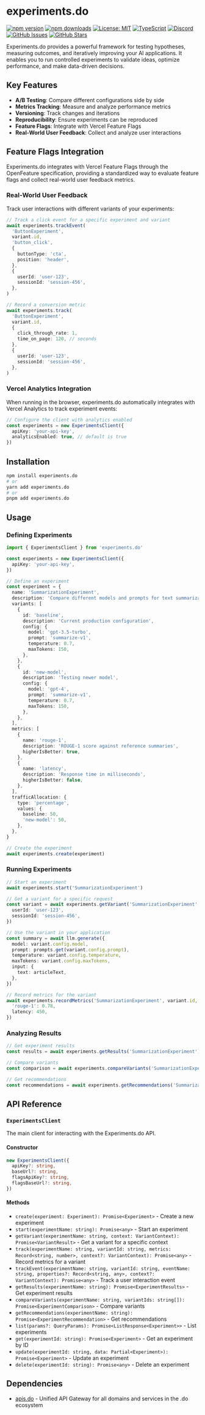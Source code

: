 # experiments.do

[![npm version](https://img.shields.io/npm/v/experiments.do.svg)](https://www.npmjs.com/package/experiments.do)
[![npm downloads](https://img.shields.io/npm/dm/experiments.do.svg)](https://www.npmjs.com/package/experiments.do)
[![License: MIT](https://img.shields.io/badge/License-MIT-blue.svg)](https://opensource.org/licenses/MIT)
[![TypeScript](https://img.shields.io/badge/TypeScript-4.9.5-blue.svg)](https://www.typescriptlang.org/)
[![Discord](https://img.shields.io/badge/Discord-Join%20Chat-7289da?logo=discord&logoColor=white)](https://discord.gg/tafnNeUQdm)
[![GitHub Issues](https://img.shields.io/github/issues/drivly/ai.svg)](https://github.com/drivly/ai/issues)
[![GitHub Stars](https://img.shields.io/github/stars/drivly/ai.svg)](https://github.com/drivly/ai)

Experiments.do provides a powerful framework for testing hypotheses, measuring outcomes, and iteratively improving your AI applications. It enables you to run controlled experiments to validate ideas, optimize performance, and make data-driven decisions.

## Key Features

- **A/B Testing**: Compare different configurations side by side
- **Metrics Tracking**: Measure and analyze performance metrics
- **Versioning**: Track changes and iterations
- **Reproducibility**: Ensure experiments can be reproduced
- **Feature Flags**: Integrate with Vercel Feature Flags
- **Real-World User Feedback**: Collect and analyze user interactions

## Feature Flags Integration

Experiments.do integrates with Vercel Feature Flags through the OpenFeature specification, providing a standardized way to evaluate feature flags and collect real-world user feedback metrics.

### Real-World User Feedback

Track user interactions with different variants of your experiments:

```typescript
// Track a click event for a specific experiment and variant
await experiments.trackEvent(
  'ButtonExperiment',
  variant.id,
  'button_click',
  {
    buttonType: 'cta',
    position: 'header',
  },
  {
    userId: 'user-123',
    sessionId: 'session-456',
  },
)

// Record a conversion metric
await experiments.track(
  'ButtonExperiment',
  variant.id,
  {
    click_through_rate: 1,
    time_on_page: 120, // seconds
  },
  {
    userId: 'user-123',
    sessionId: 'session-456',
  },
)
```

### Vercel Analytics Integration

When running in the browser, experiments.do automatically integrates with Vercel Analytics to track experiment events:

```typescript
// Configure the client with analytics enabled
const experiments = new ExperimentsClient({
  apiKey: 'your-api-key',
  analyticsEnabled: true, // default is true
})
```

## Installation

```bash
npm install experiments.do
# or
yarn add experiments.do
# or
pnpm add experiments.do
```

## Usage

### Defining Experiments

```typescript
import { ExperimentsClient } from 'experiments.do'

const experiments = new ExperimentsClient({
  apiKey: 'your-api-key',
})

// Define an experiment
const experiment = {
  name: 'SummarizationExperiment',
  description: 'Compare different models and prompts for text summarization',
  variants: [
    {
      id: 'baseline',
      description: 'Current production configuration',
      config: {
        model: 'gpt-3.5-turbo',
        prompt: 'summarize-v1',
        temperature: 0.7,
        maxTokens: 150,
      },
    },
    {
      id: 'new-model',
      description: 'Testing newer model',
      config: {
        model: 'gpt-4',
        prompt: 'summarize-v1',
        temperature: 0.7,
        maxTokens: 150,
      },
    },
  ],
  metrics: [
    {
      name: 'rouge-1',
      description: 'ROUGE-1 score against reference summaries',
      higherIsBetter: true,
    },
    {
      name: 'latency',
      description: 'Response time in milliseconds',
      higherIsBetter: false,
    },
  ],
  trafficAllocation: {
    type: 'percentage',
    values: {
      baseline: 50,
      'new-model': 50,
    },
  },
}

// Create the experiment
await experiments.create(experiment)
```

### Running Experiments

```typescript
// Start an experiment
await experiments.start('SummarizationExperiment')

// Get a variant for a specific request
const variant = await experiments.getVariant('SummarizationExperiment', {
  userId: 'user-123',
  sessionId: 'session-456',
})

// Use the variant in your application
const summary = await llm.generate({
  model: variant.config.model,
  prompt: prompts.get(variant.config.prompt),
  temperature: variant.config.temperature,
  maxTokens: variant.config.maxTokens,
  input: {
    text: articleText,
  },
})

// Record metrics for the variant
await experiments.recordMetrics('SummarizationExperiment', variant.id, {
  'rouge-1': 0.78,
  latency: 450,
})
```

### Analyzing Results

```typescript
// Get experiment results
const results = await experiments.getResults('SummarizationExperiment')

// Compare variants
const comparison = await experiments.compareVariants('SummarizationExperiment', ['baseline', 'new-model'])

// Get recommendations
const recommendations = await experiments.getRecommendations('SummarizationExperiment')
```

## API Reference

### `ExperimentsClient`

The main client for interacting with the Experiments.do API.

#### Constructor

```typescript
new ExperimentsClient({
  apiKey?: string,
  baseUrl?: string,
  flagsApiKey?: string,
  flagsBaseUrl?: string,
})
```

#### Methods

- `create(experiment: Experiment): Promise<Experiment>` - Create a new experiment
- `start(experimentName: string): Promise<any>` - Start an experiment
- `getVariant(experimentName: string, context: VariantContext): Promise<VariantResult>` - Get a variant for a specific context
- `track(experimentName: string, variantId: string, metrics: Record<string, number>, context?: VariantContext): Promise<any>` - Record metrics for a variant
- `trackEvent(experimentName: string, variantId: string, eventName: string, properties?: Record<string, any>, context?: VariantContext): Promise<any>` - Track a user interaction event
- `getResults(experimentName: string): Promise<ExperimentResults>` - Get experiment results
- `compareVariants(experimentName: string, variantIds: string[]): Promise<ExperimentComparison>` - Compare variants
- `getRecommendations(experimentName: string): Promise<ExperimentRecommendation>` - Get recommendations
- `list(params?: QueryParams): Promise<ListResponse<Experiment>>` - List experiments
- `get(experimentId: string): Promise<Experiment>` - Get an experiment by ID
- `update(experimentId: string, data: Partial<Experiment>): Promise<Experiment>` - Update an experiment
- `delete(experimentId: string): Promise<any>` - Delete an experiment

## Dependencies

- [apis.do](https://www.npmjs.com/package/apis.do) - Unified API Gateway for all domains and services in the .do ecosystem
